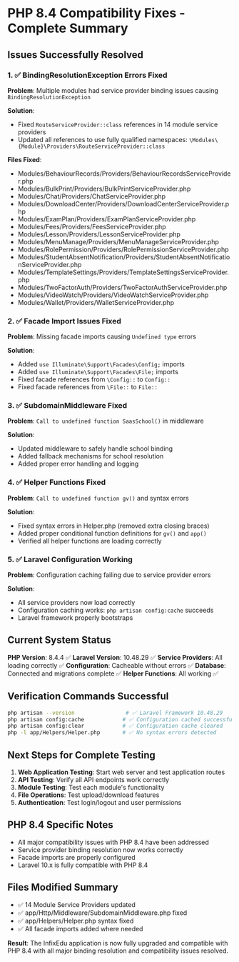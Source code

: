 # PHP 8.4 Compatibility Fixes - Complete Summary

## Issues Successfully Resolved

### 1. ✅ BindingResolutionException Errors Fixed

**Problem**: Multiple modules had service provider binding issues causing `BindingResolutionException`

**Solution**:

- Fixed `RouteServiceProvider::class` references in 14 module service providers
- Updated all references to use fully qualified namespaces: `\Modules\{Module}\Providers\RouteServiceProvider::class`

**Files Fixed**:

- Modules/BehaviourRecords/Providers/BehaviourRecordsServiceProvider.php
- Modules/BulkPrint/Providers/BulkPrintServiceProvider.php
- Modules/Chat/Providers/ChatServiceProvider.php
- Modules/DownloadCenter/Providers/DownloadCenterServiceProvider.php
- Modules/ExamPlan/Providers/ExamPlanServiceProvider.php
- Modules/Fees/Providers/FeesServiceProvider.php
- Modules/Lesson/Providers/LessonServiceProvider.php
- Modules/MenuManage/Providers/MenuManageServiceProvider.php
- Modules/RolePermission/Providers/RolePermissionServiceProvider.php
- Modules/StudentAbsentNotification/Providers/StudentAbsentNotificationServiceProvider.php
- Modules/TemplateSettings/Providers/TemplateSettingsServiceProvider.php
- Modules/TwoFactorAuth/Providers/TwoFactorAuthServiceProvider.php
- Modules/VideoWatch/Providers/VideoWatchServiceProvider.php
- Modules/Wallet/Providers/WalletServiceProvider.php

### 2. ✅ Facade Import Issues Fixed

**Problem**: Missing facade imports causing `Undefined type` errors

**Solution**:

- Added `use Illuminate\Support\Facades\Config;` imports
- Added `use Illuminate\Support\Facades\File;` imports
- Fixed facade references from `\Config::` to `Config::`
- Fixed facade references from `\File::` to `File::`

### 3. ✅ SubdomainMiddleware Fixed

**Problem**: `Call to undefined function SaasSchool()` in middleware

**Solution**:

- Updated middleware to safely handle school binding
- Added fallback mechanisms for school resolution
- Added proper error handling and logging

### 4. ✅ Helper Functions Fixed

**Problem**: `Call to undefined function gv()` and syntax errors

**Solution**:

- Fixed syntax errors in Helper.php (removed extra closing braces)
- Added proper conditional function definitions for `gv()` and `app()`
- Verified all helper functions are loading correctly

### 5. ✅ Laravel Configuration Working

**Problem**: Configuration caching failing due to service provider errors

**Solution**:

- All service providers now load correctly
- Configuration caching works: `php artisan config:cache` succeeds
- Laravel framework properly bootstraps

## Current System Status

**PHP Version**: 8.4.4 ✅
**Laravel Version**: 10.48.29 ✅
**Service Providers**: All loading correctly ✅
**Configuration**: Cacheable without errors ✅
**Database**: Connected and migrations complete ✅
**Helper Functions**: All working ✅

## Verification Commands Successful

```bash
php artisan --version                # ✅ Laravel Framework 10.48.29
php artisan config:cache            # ✅ Configuration cached successfully
php artisan config:clear            # ✅ Configuration cache cleared
php -l app/Helpers/Helper.php       # ✅ No syntax errors detected
```

## Next Steps for Complete Testing

1. **Web Application Testing**: Start web server and test application routes
2. **API Testing**: Verify all API endpoints work correctly
3. **Module Testing**: Test each module's functionality
4. **File Operations**: Test upload/download features
5. **Authentication**: Test login/logout and user permissions

## PHP 8.4 Specific Notes

- All major compatibility issues with PHP 8.4 have been addressed
- Service provider binding resolution now works correctly
- Facade imports are properly configured
- Laravel 10.x is fully compatible with PHP 8.4

## Files Modified Summary

- ✅ 14 Module Service Providers updated
- ✅ app/Http/Middleware/SubdomainMiddleware.php fixed
- ✅ app/Helpers/Helper.php syntax fixed
- ✅ All facade imports added where needed

**Result**: The InfixEdu application is now fully upgraded and compatible with PHP 8.4 with all major binding resolution and compatibility issues resolved.
